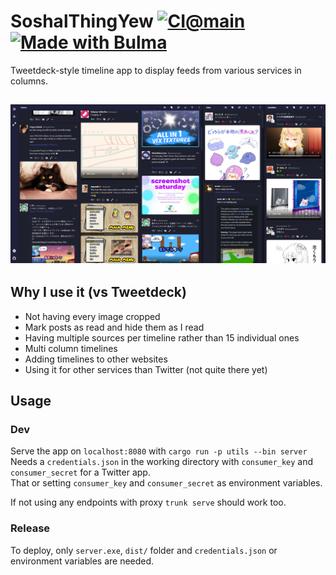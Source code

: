 # SoshalThingYew [![CI@main](https://github.com/misabiko/SoshalThingYew/actions/workflows/ci.yml/badge.svg?branch=main "CI@main")](https://github.com/misabiko/SoshalThingYew/actions/workflows/ci.yml) <a href="https://bulma.io"> <img src="https://bulma.io/images/made-with-bulma.png" alt="Made with Bulma" width="128" height="24"> </a>

Tweetdeck-style timeline app to display feeds from various services in columns.

![screenshot](/docs/screenshot.png?raw=true)
---
## Why I use it (vs Tweetdeck)
- Not having every image cropped
- Mark posts as read and hide them as I read
- Having multiple sources per timeline rather than 15 individual ones
- Multi column timelines
- Adding timelines to other websites
- Using it for other services than Twitter (not quite there yet)

## Usage

### Dev
Serve the app  on `localhost:8080` with `cargo run -p utils --bin server`  
Needs a `credentials.json` in the working directory with `consumer_key` and `consumer_secret` for a Twitter app.  
That or setting `consumer_key` and `consumer_secret` as environment variables.  

If not using any endpoints with proxy `trunk serve` should work too.

### Release

To deploy, only `server.exe`, `dist/` folder and `credentials.json` or environment variables are needed.